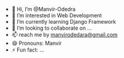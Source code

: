 - 👋 Hi, I’m @Manvir-Odedra
- 👀 I’m interested in Web Development
- 🌱 I’m currently learning Django Framework
- 💞️ I’m looking to collaborate on ...
- 📫 reach me by manvirodedara@gmail.com
- 😄 Pronouns: Manvir
- ⚡ Fun fact: ...

<!---
Manvir-Odedra/Manvir-Odedra is a ✨ special ✨ repository because its `README.md` (this file) appears on your GitHub profile.
You can click the Preview link to take a look at your changes.
--->
